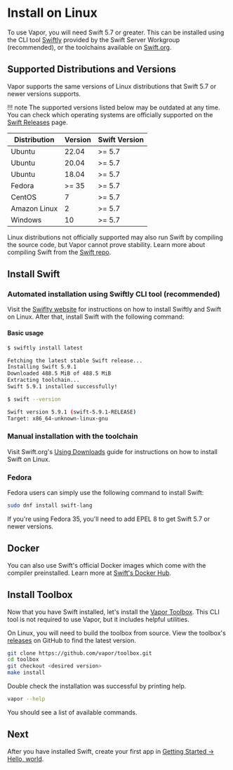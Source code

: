 # Install on Linux

To use Vapor, you will need Swift 5.7 or greater. This can be installed using the CLI tool [Swiftly](https://swift-server.github.io/swiftly/) provided by the Swift Server Workgroup (recommended), or the toolchains available on [Swift.org](https://swift.org/download/).

## Supported Distributions and Versions

Vapor supports the same versions of Linux distributions that Swift 5.7 or newer versions supports.

!!! note
    The supported versions listed below may be outdated at any time. You can check which operating systems are officially supported on the [Swift Releases](https://swift.org/download/#releases) page.

|Distribution|Version|Swift Version|
|-|-|-|
|Ubuntu|22.04|>= 5.7|
|Ubuntu|20.04|>= 5.7|
|Ubuntu|18.04|>= 5.7|
|Fedora|>= 35|>= 5.7|
|CentOS|7|>= 5.7|
|Amazon Linux|2|>= 5.7|
|Windows|10|>= 5.7|

Linux distributions not officially supported may also run Swift by compiling the source code, but Vapor cannot prove stability. Learn more about compiling Swift from the [Swift repo](https://github.com/apple/swift#getting-started).

## Install Swift

### Automated installation using Swiftly CLI tool (recommended)

Visit the [Swiflty website](https://swift-server.github.io/swiftly/) for instructions on how to install Swiftly and Swift on Linux. After that, install Swift with the following command:

#### Basic usage

```sh
$ swiftly install latest

Fetching the latest stable Swift release...
Installing Swift 5.9.1
Downloaded 488.5 MiB of 488.5 MiB
Extracting toolchain...
Swift 5.9.1 installed successfully!

$ swift --version

Swift version 5.9.1 (swift-5.9.1-RELEASE)
Target: x86_64-unknown-linux-gnu
```

### Manual installation with the toolchain

Visit Swift.org's [Using Downloads](https://swift.org/download/#using-downloads) guide for instructions on how to install Swift on Linux.

### Fedora

Fedora users can simply use the following command to install Swift:

```sh
sudo dnf install swift-lang
```

If you're using Fedora 35, you'll need to add EPEL 8 to get Swift 5.7 or newer versions. 

## Docker

You can also use Swift's official Docker images which come with the compiler preinstalled. Learn more at [Swift's Docker Hub](https://hub.docker.com/_/swift).

## Install Toolbox

Now that you have Swift installed, let's install the [Vapor Toolbox](https://github.com/vapor/toolbox). This CLI tool is not required to use Vapor, but it includes helpful utilities. 

On Linux, you will need to build the toolbox from source. View the toolbox's <a href="https://github.com/vapor/toolbox/releases" target="_blank">releases</a> on GitHub to find the latest version.

```sh
git clone https://github.com/vapor/toolbox.git
cd toolbox
git checkout <desired version>
make install
```

Double check the installation was successful by printing help.

```sh
vapor --help
```

You should see a list of available commands.

## Next

After you have installed Swift, create your first app in [Getting Started &rarr; Hello, world](../getting-started/hello-world.md).
